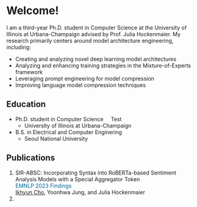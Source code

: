 <style>
r { color: Red }
o { color: Orange }
g { color: Green }
c { color: Cyan }
b { color: Blue }
customb { color: #006699 }
</style>

# Welcome!
I am a third-year Ph.D. student in Computer Science at the University of Illinois at Urbana-Champaign advised by Prof. Julia Hockenmaier. My research primarily centers around model architecture engineering, including: 
- Creating and analyzing novel deep learning model architectures
- Analyzing and enhancing training strategies in the Mixture-of-Experts framework
- Leveraging prompt engineering for model compression
- Improving language model compression techniques

## Education
- Ph.D. student in Computer Science $~~~$ Test
  - University of Illinois at Urbana-Champaign								       		
- B.S. in Electrical and Computer Enginering  
  - Seoul National University



## Publications
1. SIR-ABSC: Incorporating Syntax into RoBERTa-based Sentiment Analysis Models with a Special Aggregator Token<br> <customb>EMNLP 2023 Findings</customb> <br><u>Ikhyun Cho</u>, Yoonhwa Jung, and Julia Hockenmaier
2. 

